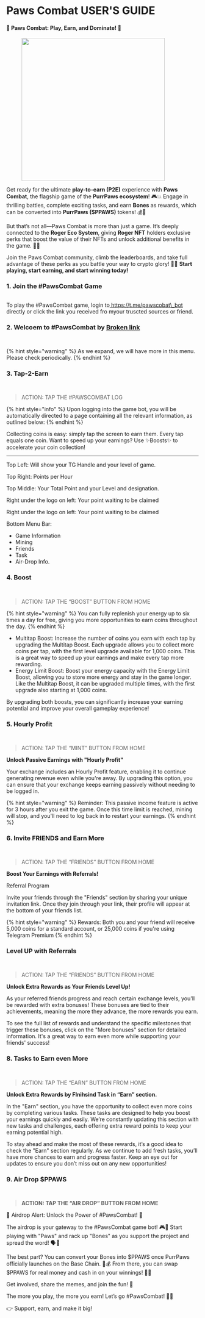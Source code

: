# Paws Combat USER'S GUIDE

#### 🐾 **Paws Combat: Play, Earn, and Dominate!** 🐾

<figure><img src="../.gitbook/assets/PURRPAWS gld.png" alt="" width="375"><figcaption></figcaption></figure>

Get ready for the ultimate **play-to-earn (P2E)** experience with **Paws Combat**, the flagship game of the **PurrPaws ecosystem**! 🎮💥 Engage in thrilling battles, complete exciting tasks, and earn **Bones** as rewards, which can be converted into **PurrPaws ($PPAWS)** tokens! 💰💪

But that’s not all—Paws Combat is more than just a game. It’s deeply connected to the **Roger Eco System**, giving **Roger NFT** holders exclusive perks that boost the value of their NFTs and unlock additional benefits in the game. 🚀🎁

Join the Paws Combat community, climb the leaderboards, and take full advantage of these perks as you battle your way to crypto glory! 🌟💥 **Start playing, start earning, and start winning today!**

### 1. Join the #PawsCombat Game

<figure><img src="../.gitbook/assets/1 (1).png" alt=""><figcaption></figcaption></figure>

To play the #PawsCombat game, login to[ https://t.me/pawscobat\_bot ](https://t.me/pawscombat\_bot/purrpaws)directly or click the link you received fro myour truscted sources or friend.

### 2. Welcoem to #PawsCombat by [Broken link](broken-reference "mention")

<div>

<figure><img src="broken-reference" alt=""><figcaption></figcaption></figure>

 

<figure><img src="../.gitbook/assets/2 (1).png" alt=""><figcaption></figcaption></figure>

</div>

{% hint style="warning" %}
As we expand, we will have more in this menu. Please check periodically.
{% endhint %}

### 3. Tap-2-Earn&#x20;

<div>

<figure><img src="broken-reference" alt=""><figcaption></figcaption></figure>

 

<figure><img src="../.gitbook/assets/3.png" alt=""><figcaption></figcaption></figure>

</div>

> ACTION: TAP THE #PAWSCOMBAT LOG

{% hint style="info" %}
Upon logging into the game bot, you will be automatically directed to a page containing all the relevant information, as outlined below:
{% endhint %}

Collecting coins is easy: simply tap the screen to earn them. Every tap equals one coin. Want to speed up your earnings? Use ✨Boosts✨ to accelerate your coin collection!

***

Top Left: Will show your TG Handle and your level of game.

Top Right: Points per Hour

Top Middle: Your Total Point and your Level and designation.

Right under the logo on left: Your point waiting to be claimed

Right under the logo on left: Your point waiting to be claimed

Bottom Menu Bar:

* Game Information
* Mining
* Friends
* Task
* Air-Drop Info.

### 4. Boost

<div>

<figure><img src="broken-reference" alt=""><figcaption></figcaption></figure>

 

<figure><img src="../.gitbook/assets/4.png" alt=""><figcaption></figcaption></figure>

</div>

> ACTION: TAP THE “BOOST” BUTTON FROM HOME

{% hint style="warning" %}
You can fully replenish your energy up to six times a day for free, giving you more opportunities to earn coins throughout the day.
{% endhint %}

* Multitap Boost: Increase the number of coins you earn with each tap by upgrading the Multitap Boost. Each upgrade allows you to collect more coins per tap, with the first level upgrade available for 1,000 coins. This is a great way to speed up your earnings and make every tap more rewarding.
* Energy Limit Boost: Boost your energy capacity with the Energy Limit Boost, allowing you to store more energy and stay in the game longer. Like the Multitap Boost, it can be upgraded multiple times, with the first upgrade also starting at 1,000 coins.

By upgrading both boosts, you can significantly increase your earning potential and improve your overall gameplay experience!

### 5. Hourly Profit

<div>

<figure><img src="broken-reference" alt=""><figcaption></figcaption></figure>

 

<figure><img src="../.gitbook/assets/5.png" alt=""><figcaption></figcaption></figure>

</div>

> ACTION: TAP THE “MINT” BUTTON FROM HOME

**Unlock Passive Earnings with "Hourly Profit"**

Your exchange includes an Hourly Profit feature, enabling it to continue generating revenue even while you're away. By upgrading this option, you can ensure that your exchange keeps earning passively without needing to be logged in.

{% hint style="warning" %}
Reminder: This passive income feature is active for 3 hours after you exit the game. Once this time limit is reached, mining will stop, and you'll need to log back in to restart your earnings.
{% endhint %}

### 6. Invite FRIENDS and Earn More

<div>

<figure><img src="broken-reference" alt=""><figcaption></figcaption></figure>

 

<figure><img src="../.gitbook/assets/6.png" alt=""><figcaption></figcaption></figure>

</div>

> ACTION: TAP THE “FRIENDS” BUTTON FROM HOME

**Boost Your Earnings with Referrals!**

Referral Program

Invite your friends through the "Friends" section by sharing your unique invitation link. Once they join through your link, their profile will appear at the bottom of your friends list.

{% hint style="warning" %}
Rewards: Both you and your friend will receive 5,000 coins for a standard account, or 25,000 coins if you're using Telegram Premium
{% endhint %}

### Level UP with Referrals

<div>

<figure><img src="broken-reference" alt=""><figcaption></figcaption></figure>

 

<figure><img src="../.gitbook/assets/7.png" alt=""><figcaption></figcaption></figure>

</div>

> ACTION: TAP THE “FRIENDS” BUTTON FROM HOME

**Unlock Extra Rewards as Your Friends Level Up!**

As your referred friends progress and reach certain exchange levels, you'll be rewarded with extra bonuses! These bonuses are tied to their achievements, meaning the more they advance, the more rewards you earn.

To see the full list of rewards and understand the specific milestones that trigger these bonuses, click on the "More bonuses" section for detailed information. It's a great way to earn even more while supporting your friends' success!

### 8. Tasks to Earn even More

<div>

<figure><img src="broken-reference" alt=""><figcaption></figcaption></figure>

 

<figure><img src="../.gitbook/assets/8.png" alt=""><figcaption></figcaption></figure>

</div>

> ACTION: TAP THE “EARN” BUTTON FROM HOME

**Unlock Extra Rewards by FInihsind Task in “Earn” section.**

In the "Earn" section, you have the opportunity to collect even more coins by completing various tasks. These tasks are designed to help you boost your earnings quickly and easily. We’re constantly updating this section with new tasks and challenges, each offering extra reward points to keep your earning potential high.

To stay ahead and make the most of these rewards, it’s a good idea to check the "Earn" section regularly. As we continue to add fresh tasks, you’ll have more chances to earn and progress faster. Keep an eye out for updates to ensure you don’t miss out on any new opportunities!

### 9. Air Drop $PPAWS

<div>

<figure><img src="broken-reference" alt=""><figcaption></figcaption></figure>

 

<figure><img src="../.gitbook/assets/9.png" alt=""><figcaption></figcaption></figure>

</div>

> **ACTION: TAP THE “AIR DROP” BUTTON FROM HOME**

🚨 Airdrop Alert: Unlock the Power of #PawsCombat! 🚨

The airdrop is your gateway to the #PawsCombat game bot! 🎮🐾 Start playing with "Paws" and rack up "Bones" as you support the project and spread the word! 🗣️🐾

The best part? You can convert your Bones into $PPAWS once PurrPaws officially launches on the Base Chain. 🚀💰 From there, you can swap $PPAWS for real money and cash in on your winnings! 💸🎉

Get involved, share the memes, and join the fun! 🎉

The more you play, the more you earn! Let’s go #PawsCombat! 🐾🔥

👉 Support, earn, and make it big!
